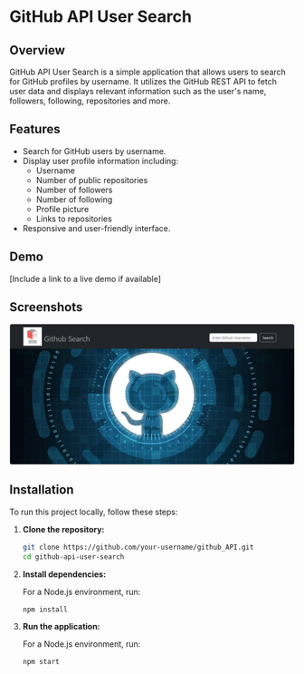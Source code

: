 # GitHub API User Search

## Overview

GitHub API User Search is a simple application that allows users to search for GitHub profiles by username. It utilizes the GitHub REST API to fetch user data and displays relevant information such as the user's name, followers, following, repositories and more.

## Features

- Search for GitHub users by username.
- Display user profile information including:
  - Username
  - Number of public repositories
  - Number of followers
  - Number of following
  - Profile picture
  - Links to repositories
- Responsive and user-friendly interface.

## Demo

[Include a link to a live demo if available]

## Screenshots

![Screenshot](https://raw.githubusercontent.com/shivam8962/Github_API/master/public/view_project/main.png)


## Installation

To run this project locally, follow these steps:

1. **Clone the repository:**

    ```bash
    git clone https://github.com/your-username/github_API.git
    cd github-api-user-search
    ```

2. **Install dependencies:**

    For a Node.js environment, run:

    ```bash
    npm install
    ```

3. **Run the application:**

    For a Node.js environment, run:

    ```bash
    npm start
    ```
